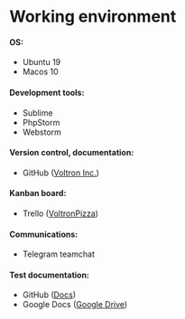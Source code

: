 # Working environment

#### OS:
- Ubuntu 19
- Macos 10

#### Development tools:
- Sublime
- PhpStorm
- Webstorm

#### Version control, documentation:
- GitHub ([Voltron Inc.](https://github.com/VoltronInc))

#### Kanban board:
- Trello  ([VoltronPizza](https://trello.com/b/SKgp6UFu))

#### Communications:
- Telegram teamchat

#### Test documentation:
- GitHub ([Docs](https://github.com/VoltronInc/Docs))
- Google Docs ([Google Drive](https://drive.google.com/open?id=199LsI4VXavdr2Za2BMm64CKiNAzcHXJ4))